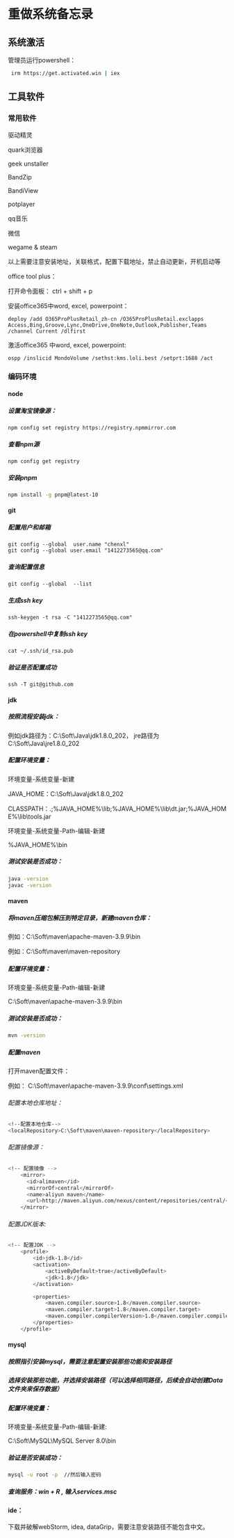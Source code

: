 # 重做系统备忘录
## 系统激活
管理员运行powershell：

```bash
 irm https://get.activated.win | iex
```

## 工具软件

### 常用软件

驱动精灵

quark浏览器

geek unstaller

BandZip

BandiView

potplayer

qq音乐

微信

wegame & steam

以上需要注意安装地址，关联格式，配置下载地址，禁止自动更新，开机启动等



office tool plus：

打开命令面板： ctrl + shift + p

安装office365中word, excel, powerpoint：

```plain
deploy /add O365ProPlusRetail_zh-cn /O365ProPlusRetail.exclapps Access,Bing,Groove,Lync,OneDrive,OneNote,Outlook,Publisher,Teams /channel Current /dlfirst
```

激活office365 中word, excel, powerpoint:

```plain
ospp /inslicid MondoVolume /sethst:kms.loli.best /setprt:1688 /act
```



### 编码环境

#### node

##### 设置淘宝镜像源：

```plain
npm config set registry https://registry.npmmirror.com
```

##### 查看npm源

```plain
npm config get registry
```

##### 安装pnpm

```bash
npm install -g pnpm@latest-10
```

#### git

##### 配置用户和邮箱

```plain
git config --global  user.name "chenxl"
git config --global user.email "1412273565@qq.com"
```

##### 查询配置信息

```plain
git config --global  --list 
```

##### 生成ssh key

```plain
ssh-keygen -t rsa -C "1412273565@qq.com"
```

##### 在powershell中复制ssh key

```plain
cat ~/.ssh/id_rsa.pub
```

##### 验证是否配置成功

```plain
ssh -T git@github.com
```

#### jdk
##### 按照流程安装jdk：

例如jdk路径为：C:\Soft\Java\jdk1.8.0_202， jre路径为C:\Soft\Java\jre1.8.0_202

##### 配置环境变量：

环境变量-系统变量-新建

JAVA_HOME：C:\Soft\Java\jdk1.8.0_202

CLASSPATH：.;%JAVA_HOME%\lib;%JAVA_HOME%\lib\dt.jar;%JAVA_HOME%\lib\tools.jar

环境变量-系统变量-Path-编辑-新建

%JAVA_HOME%\bin

##### 测试安装是否成功：

```bash
java -version
javac -version
```

#### maven
##### 将maven压缩包解压到特定目录，新建maven仓库：

例如：C:\Soft\maven\apache-maven-3.9.9\bin

例如：C:\Soft\maven\maven-repository

##### 配置环境变量：

环境变量-系统变量-Path-编辑-新建

C:\Soft\maven\apache-maven-3.9.9\bin

##### 测试安装是否成功：

```bash
mvn -version
```

##### 配置maven

打开maven配置文件：

例如： C:\Soft\maven\apache-maven-3.9.9\conf\settings.xml

###### 配置本地仓库地址：

```bash
<!--配置本地仓库-->
<localRepository>C:\Soft\maven\maven-repository</localRepository>
```

###### 配置镜像源：

```bash
<!-- 配置镜像 -->
    <mirror>
      <id>alimaven</id>
      <mirrorOf>central</mirrorOf>
      <name>aliyun maven</name>
      <url>http://maven.aliyun.com/nexus/content/repositories/central/</url>
    </mirror>
```

###### 配置JDK版本:

```bash
<!-- 配置JDK -->
    <profile>
        <id>jdk-1.8</id>
        <activation>
            <activeByDefault>true</activeByDefault>
            <jdk>1.8</jdk>
        </activation>

        <properties>
            <maven.compiler.source>1.8</maven.compiler.source>
            <maven.compiler.target>1.8</maven.compiler.target>
            <maven.compiler.compilerVersion>1.8</maven.compiler.compilerVersion>
        </properties>
    </profile>
```



#### mysql

##### 按照指引安装mysql，需要注意配置安装那些功能和安装路径

##### 选择安装那些功能，并选择安装路径（可以选择相同路径，后续会自动创建Data文件夹来保存数据）

##### 配置环境变量：

环境变量-系统变量-Path-编辑-新建:

C:\Soft\MySQL\MySQL Server 8.0\bin

##### 验证是否安装成功：

```bash
mysql -u root -p  //然后输入密码
```

##### 查询服务：win + R , 输入services.msc

#### ide：
下载并破解webStorm, idea, dataGrip，需要注意安装路径不能包含中文。











